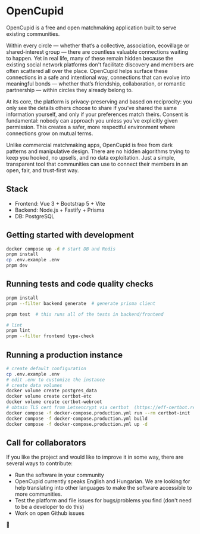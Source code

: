 # OpenCupid

OpenCupid is a free and open matchmaking application built to serve existing communities.

Within every circle — whether that’s a collective, association, ecovillage or shared-interest group — there are countless valuable connections waiting to happen. Yet in real life, many of these remain hidden because the existing social network platforms don't facilitate discovery and members are often scattered all over the place. OpenCupid helps surface these connections in a safe and intentional way, connections that can evolve into meaningful bonds — whether that’s friendship, collaboration, or romantic partnership — within circles they already belong to.  

At its core, the platform is privacy-preserving and based on reciprocity: you only see the details others choose to share if you’ve shared the same information yourself, and only if your preferences match theirs. Consent is fundamental: nobody can approach you unless you’ve explicitly given permission. This creates a safer, more respectful environment where connections grow on mutual terms.  

Unlike commercial matchmaking apps, OpenCupid is free from dark patterns and manipulative design. There are no hidden algorithms trying to keep you hooked, no upsells, and no data exploitation. Just a simple, transparent tool that communities can use to connect their members in an open, fair, and trust-first way.  

## Stack

- Frontend: Vue 3 + Bootstrap 5 + Vite
- Backend: Node.js + Fastify + Prisma
- DB: PostgreSQL

## Getting started with development

```bash
docker compose up -d # start DB and Redis
pnpm install
cp .env.example .env
pnpm dev
```

## Running tests and code quality checks

```bash
pnpm install 
pnpm --filter backend generate  # generate prisma client

pnpm test  # this runs all of the tests in backend/frontend

# lint
pnpm lint
pnpm --filter frontend type-check
```

## Running a production instance
```bash
# create default configuration
cp .env.example .env  
# edit .env to customize the instance
# create data volumes
docker volume create postgres_data
docker volume create certbot-etc
docker volume create certbot-webroot
# obtain TLS cert from Letsencrypt via certbot  (https://eff-certbot.readthedocs.io/en/latest/install.html#running-with-docker)
docker compose -f docker-compose.production.yml run --rm certbot-init
docker compose -f docker-compose.production.yml build
docker compose -f docker-compose.production.yml up -d
```

## Call for collaborators

If you like the project and would like to improve it in some way, there are several ways to contribute:

* Run the software in your community
* OpenCupid currently speaks English and Hungarian. We are looking for help translating into other languages to make the software accessible to more communities. 
* Test the platform and file issues for bugs/problems you find (don't need to be a developer to do this)
* Work on open Github issues

🙏
